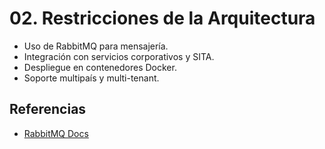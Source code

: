 # 02. Restricciones de la Arquitectura

- Uso de RabbitMQ para mensajería.
- Integración con servicios corporativos y SITA.
- Despliegue en contenedores Docker.
- Soporte multipaís y multi-tenant.

## Referencias
- [RabbitMQ Docs](https://www.rabbitmq.com/documentation.html)
